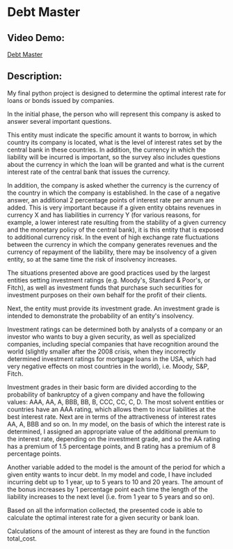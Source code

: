 
# Debt Master

## Video Demo:  
[Debt Master](https://youtu.be/Gaczve8AV4w)

## Description:

My final python project is designed to determine the optimal interest rate for loans or bonds issued by companies.

In the initial phase, the person who will represent this company is asked to answer several important questions.

This entity must indicate the specific amount it wants to borrow, in which country its company is located, what is the level of interest rates set by the central bank in these countries. In addition, the currency in which the liability will be incurred is important, so the survey also includes questions about the currency in which the loan will be granted and what is the current interest rate of the central bank that issues the currency.

In addition, the company is asked whether the currency is the currency of the country in which the company is established. In the case of a negative answer, an additional 2 percentage points of interest rate per annum are added. This is very important because if a given entity obtains revenues in currency X and has liabilities in currency Y (for various reasons, for example, a lower interest rate resulting from the stability of a given currency and the monetary policy of the central bank), it is this entity that is exposed to additional currency risk. In the event of high exchange rate fluctuations between the currency in which the company generates revenues and the currency of repayment of the liability, there may be insolvency of a given entity, so at the same time the risk of insolvency increases.

The situations presented above are good practices used by the largest entities setting investment ratings (e.g. Moody's, Standard & Poor's, or Fitch), as well as investment funds that purchase such securities for investment purposes on their own behalf for the profit of their clients.

Next, the entity must provide its investment grade. An investment grade is intended to demonstrate the probability of an entity's insolvency.

Investment ratings can be determined both by analysts of a company or an investor who wants to buy a given security, as well as specialized companies, including special companies that have recognition around the world (slightly smaller after the 2008 crisis, when they incorrectly determined investment ratings for mortgage loans in the USA, which had very negative effects on most countries in the world), i.e. Moody, S&P, Fitch.

Investment grades in their basic form are divided according to the probability of bankruptcy of a given company and have the following values: AAA, AA, A, BBB, BB, B, CCC, CC, C, D. The most solvent entities or countries have an AAA rating, which allows them to incur liabilities at the best interest rate. Next are in terms of the attractiveness of interest rates AA, A, BBB and so on. In my model, on the basis of which the interest rate is determined, I assigned an appropriate value of the additional premium to the interest rate, depending on the investment grade, and so the AA rating has a premium of 1.5 percentage points, and B rating has a premium of 8 percentage points.

Another variable added to the model is the amount of the period for which a given entity wants to incur debt. In my model and code, I have included incurring debt up to 1 year, up to 5 years to 10 and 20 years. The amount of the bonus increases by 1 percentage point each time the length of the liability increases to the next level (i.e. from 1 year to 5 years and so on).

Based on all the information collected, the presented code is able to calculate the optimal interest rate for a given security or bank loan.

Calculations of the amount of interest as they are found in the function total_cost.

